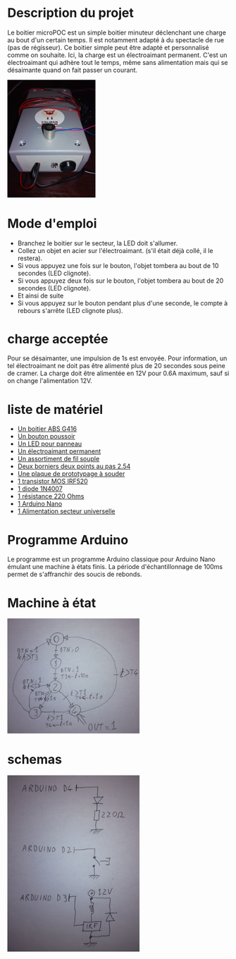 # Description du projet
Le boitier microPOC est un simple boitier minuteur déclenchant une charge au bout d'un certain temps. Il est notamment adapté à du spectacle de rue (pas de régisseur). Ce boitier simple peut être adapté et personnalisé comme on souhaite. Ici, la charge est un électroaimant permanent. C'est un électroaimant qui adhère tout le temps, même sans alimentation mais qui se désaimante quand on fait passer un courant.

<img src="./photo.jpg" width="200">

# Mode d'emploi
- Branchez le boitier sur le secteur, la LED doit s'allumer.
- Collez un objet en acier sur l'électroaimant. (s'il était déjà collé, il le restera).
- Si vous appuyez une fois sur le bouton, l'objet tombera au bout de 10 secondes (LED clignote).
- Si vous appuyez deux fois sur le bouton, l'objet tombera au bout de 20 secondes (LED clignote).
- Et ainsi de suite
- Si vous appuyez sur le bouton pendant plus d'une seconde, le compte à rebours s'arrête (LED clignote plus).

# charge acceptée
Pour se désaimanter, une impulsion de 1s est envoyée. Pour information, un tel électroaimant ne doit pas être alimenté plus de 20 secondes sous peine de cramer. La charge doit être alimentée en 12V pour 0.6A maximum, sauf si on change l'alimentation 12V.

# liste de matériel
- [Un boitier ABS G416](https://www.gotronic.fr/art-boitier-abs-g416-6614.htm)
- [Un bouton poussoir](https://www.gotronic.fr/art-bp-noir-etanche-gq2n-19987.htm)
- [Un LED pour panneau](https://www.gotronic.fr/art-voyant-rouge-eco-l3vr-24583.htm)
- [Un électroaimant permanent](https://www.gotronic.fr/art-electroaimant-permanent-12-vcc-pe1212-12-23211.htm)
- [Un assortiment de fil souple](https://www.gotronic.fr/art-assortiment-fcs60-5211.htm)
- [Deux borniers deux points au pas 2.54](https://www.gotronic.fr/art-bornier-sc02-2-54-15468.htm)
- [Une plaque de prototypage à souder](https://www.gotronic.fr/art-plaque-d-essais-double-face-pth30-21532.htm)
- [1 transistor MOS IRF520](https://www.gotronic.fr/art-transistor-irf520n-1489.htm)
- [1 diode 1N4007](https://www.gotronic.fr/art-1n4007-107.htm)
- [1 résistance 220 Ohms](https://www.gotronic.fr/art-10-resistances-1-4w-220-8486-2568.htm)
- [1 Arduino Nano](https://www.gotronic.fr/art-module-arduino-nano-12422.htm)
- [1 Alimentation secteur universelle](https://www.fnac.com/mp40503490/Alimentation-universelle-pour-disque-dur-externe-12V-3A/w-4#omnsearchpos=1)

# Programme Arduino
Le programme est un programme Arduino classique pour Arduino Nano émulant une machine à états finis. La période d'échantillonnage de 100ms permet de s'affranchir des soucis de rebonds.

# Machine à état

<img src="./fsm.jpg" width="300">

# schemas

<img src="./schema.jpg" width="300">

